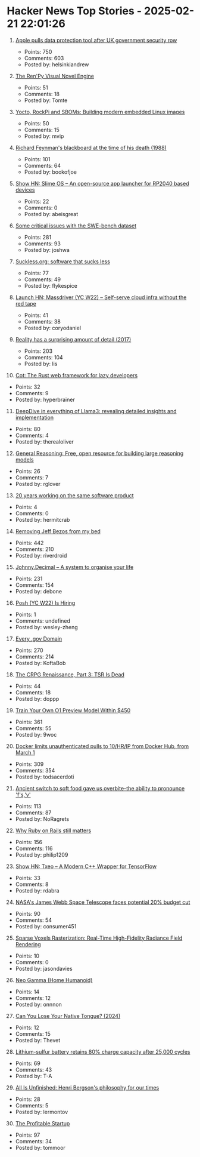 # Hacker News Top Stories - 2025-02-21 22:01:26

1. [Apple pulls data protection tool after UK government security row](https://www.bbc.com/news/articles/cgj54eq4vejo)
   - Points: 750
   - Comments: 603
   - Posted by: helsinkiandrew

2. [The Ren'Py Visual Novel Engine](https://www.renpy.org/)
   - Points: 51
   - Comments: 18
   - Posted by: Tomte

3. [Yocto, RockPi and SBOMs: Building modern embedded Linux images](https://vpetersson.com/2025/02/21/yocto-rockpi-and-sboms.html)
   - Points: 50
   - Comments: 15
   - Posted by: mvip

4. [Richard Feynman's blackboard at the time of his death (1988)](https://digital.archives.caltech.edu/collections/Images/1.10-29/)
   - Points: 101
   - Comments: 64
   - Posted by: bookofjoe

5. [Show HN: Slime OS – An open-source app launcher for RP2040 based devices](https://github.com/abeisgoat/slime_os)
   - Points: 22
   - Comments: 0
   - Posted by: abeisgreat

6. [Some critical issues with the SWE-bench dataset](https://arxiv.org/abs/2410.06992)
   - Points: 281
   - Comments: 93
   - Posted by: joshwa

7. [Suckless.org: software that sucks less](https://suckless.org/)
   - Points: 77
   - Comments: 49
   - Posted by: flykespice

8. [Launch HN: Massdriver (YC W22) – Self-serve cloud infra without the red tape](undefined)
   - Points: 41
   - Comments: 38
   - Posted by: coryodaniel

9. [Reality has a surprising amount of detail (2017)](http://johnsalvatier.org/blog/2017/reality-has-a-surprising-amount-of-detail)
   - Points: 203
   - Comments: 104
   - Posted by: lis

10. [Cot: The Rust web framework for lazy developers](https://cot.rs/)
   - Points: 32
   - Comments: 9
   - Posted by: hyperbrainer

11. [DeepDive in everything of Llama3: revealing detailed insights and implementation](https://github.com/therealoliver/Deepdive-llama3-from-scratch)
   - Points: 80
   - Comments: 4
   - Posted by: therealoliver

12. [General Reasoning: Free, open resource for building large reasoning models](https://gr.inc/)
   - Points: 26
   - Comments: 7
   - Posted by: rglover

13. [20 years working on the same software product](https://successfulsoftware.net/2025/02/21/20-years-working-on-the-same-software-product/)
   - Points: 4
   - Comments: 0
   - Posted by: hermitcrab

14. [Removing Jeff Bezos from my bed](https://trufflesecurity.com/blog/removing-jeff-bezos-from-my-bed)
   - Points: 442
   - Comments: 210
   - Posted by: riverdroid

15. [Johnny.Decimal – A system to organise your life](https://johnnydecimal.com)
   - Points: 231
   - Comments: 154
   - Posted by: debone

16. [Posh (YC W22) Is Hiring](https://www.ycombinator.com/companies/posh/jobs/XeXjwIu-energy-analysis-modeling-engineer)
   - Points: 1
   - Comments: undefined
   - Posted by: wesley-zheng

17. [Every .gov Domain](https://flatgithub.com/cisagov/dotgov-data/blob/main/?filename=current-full.csv&sha=7dc7d24fba91f571692112d92b6a8fbe7aecbba2)
   - Points: 270
   - Comments: 214
   - Posted by: KoftaBob

18. [The CRPG Renaissance, Part 3: TSR Is Dead](https://www.filfre.net/2025/02/the-crpg-renaissance-part-3-tsr-is-dead/)
   - Points: 44
   - Comments: 18
   - Posted by: doppp

19. [Train Your Own O1 Preview Model Within $450](https://sky.cs.berkeley.edu/project/sky-t1/)
   - Points: 361
   - Comments: 55
   - Posted by: 9woc

20. [Docker limits unauthenticated pulls to 10/HR/IP from Docker Hub, from March 1](https://docs.docker.com/docker-hub/usage/)
   - Points: 309
   - Comments: 354
   - Posted by: todsacerdoti

21. [Ancient switch to soft food gave us overbite–the ability to pronounce 'f's,'v'](https://www.science.org/content/article/ancient-switch-soft-food-gave-us-overbite-and-ability-pronounce-f-s-and-v-s)
   - Points: 113
   - Comments: 87
   - Posted by: NoRagrets

22. [Why Ruby on Rails still matters](https://www.contraption.co/rails-versus-nextjs/)
   - Points: 156
   - Comments: 116
   - Posted by: philip1209

23. [Show HN: Txeo – A Modern C++ Wrapper for TensorFlow](https://github.com/rdabra/txeo)
   - Points: 33
   - Comments: 8
   - Posted by: rdabra

24. [NASA's James Webb Space Telescope faces potential 20% budget cut](https://www.space.com/space-exploration/james-webb-space-telescope/nasa-james-webb-space-telescope-faces-20-percent-budget-cuts)
   - Points: 90
   - Comments: 54
   - Posted by: consumer451

25. [Sparse Voxels Rasterization: Real-Time High-Fidelity Radiance Field Rendering](https://svraster.github.io/)
   - Points: 10
   - Comments: 0
   - Posted by: jasondavies

26. [Neo Gamma (Home Humanoid)](https://www.1x.tech/neo)
   - Points: 14
   - Comments: 12
   - Posted by: onnnon

27. [Can You Lose Your Native Tongue? (2024)](https://www.nytimes.com/2024/05/14/magazine/native-language-loss.html)
   - Points: 12
   - Comments: 15
   - Posted by: Thevet

28. [Lithium-sulfur battery retains 80% charge capacity after 25,000 cycles](https://techxplore.com/news/2025-01-lithium-sulfur-battery-retains-capacity.html)
   - Points: 69
   - Comments: 43
   - Posted by: T-A

29. [All Is Unfinished: Henri Bergson's philosophy for our times](https://www.thenation.com/article/culture/henri-bergson-biography/)
   - Points: 28
   - Comments: 5
   - Posted by: lermontov

30. [The Profitable Startup](https://linear.app/blog/the-profitable-startup)
   - Points: 97
   - Comments: 34
   - Posted by: tommoor

